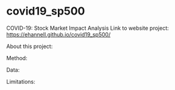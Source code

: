 # covid19_sp500
COVID-19: Stock Market Impact Analysis
Link to website project: https://ehannell.github.io/covid19_sp500/

About this project:

Method:

Data:

Limitations:
